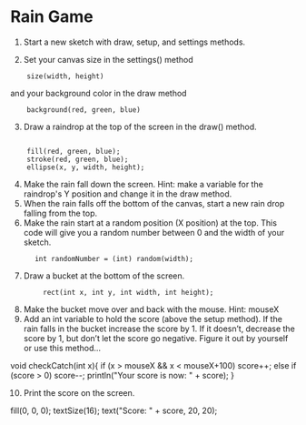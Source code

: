 

# Rain Game

1. Start a new sketch with draw, setup, and settings methods.

2. Set your canvas size in the settings() method
```
    size(width, height)
```
and your background color in the draw method
```
    background(red, green, blue)
```
3. Draw a raindrop at the top of the screen in the draw() method.
```

    fill(red, green, blue);
    stroke(red, green, blue);
    ellipse(x, y, width, height);
```
4. Make the rain fall down the screen.
Hint: make a variable for the raindrop's Y position and change it in the draw method.
5. When the rain falls off the bottom of the canvas, start a new rain drop falling from the top.
6.  Make the rain start at a random position (X position) at the top. This code will give you a random number between 0 and the width of your sketch.
```
      int randomNumber = (int) random(width);
```
7. Draw a bucket at the bottom of the screen.
```
        rect(int x, int y, int width, int height);
```
8. Make the bucket move over and back with the mouse. Hint: mouseX
9. Add an int variable to hold the score (above the setup method). If the rain falls in the bucket increase the score by 1. If it doesn’t, decrease the score by 1, but don’t let the score go negative. Figure it out by yourself or use this method…

void checkCatch(int x){
if (x > mouseX && x < mouseX+100)
score++;
else if (score > 0)
score--;
println("Your score is now: " + score);
}

10. Print the score on the screen.

fill(0, 0, 0);
textSize(16);
text("Score: " + score, 20, 20);


